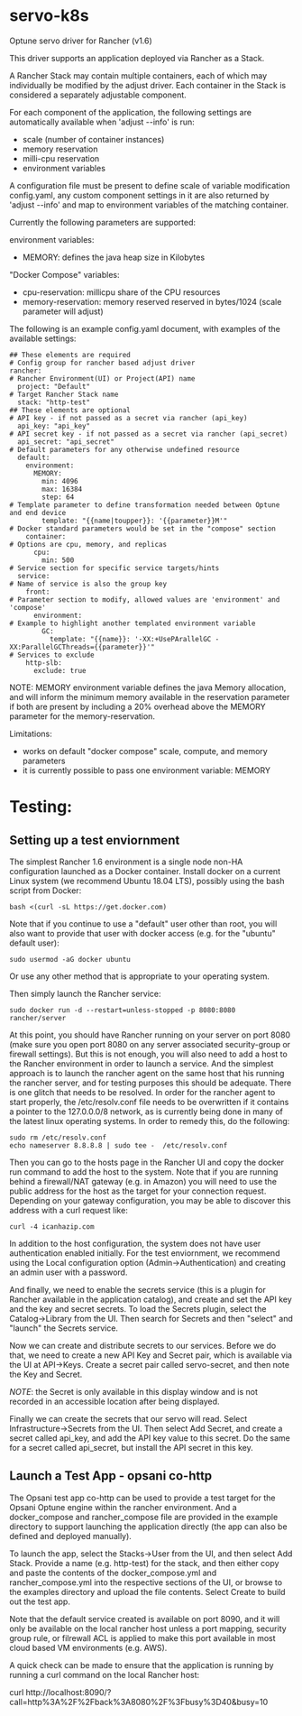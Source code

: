 # servo-k8s
Optune servo driver for Rancher (v1.6)

This driver supports an application deployed via Rancher as a Stack.

A Rancher Stack may contain multiple containers, each of which may individually be modified by the adjust driver.
Each container in the Stack is considered a separately adjustable component.

For each component of the application, the following settings are automatically available when 'adjust --info' is run:
* scale (number of container instances)
* memory reservation
* milli-cpu reservation
* environment variables

A configuration file must be present to define scale of variable modification config.yaml, any custom component settings in it are also returned by 'adjust --info' and map to environment variables of the matching container.

Currently the following parameters are supported:

environment variables:
* MEMORY: defines the java heap size in Kilobytes

"Docker Compose" variables:
* cpu-reservation: millicpu share of the CPU resources
* memory-reservation: memory reserved reserved in bytes/1024 (scale parameter will adjust)

The following is an example config.yaml document, with examples of the available settings:
```
## These elements are required
# Config group for rancher based adjust driver
rancher:
# Rancher Environment(UI) or Project(API) name
  project: "Default"
# Target Rancher Stack name
  stack: "http-test"
## These elements are optional
# API key - if not passed as a secret via rancher (api_key)
  api_key: "api_key"
# API secret key - if not passed as a secret via rancher (api_secret)
  api_secret: "api_secret"
# Default parameters for any otherwise undefined resource
  default:
    environment:
      MEMORY:
        min: 4096
        max: 16384
        step: 64
# Template parameter to define transformation needed between Optune and end device
        template: "{{name|toupper}}: '{{parameter}}M'"
# Docker standard parameters would be set in the "compose" section
    container:
# Options are cpu, memory, and replicas
      cpu:
        min: 500
# Service section for specific service targets/hints
  service:
# Name of service is also the group key
    front:
# Parameter section to modify, allowed values are 'environment' and 'compose'
      environment:
# Example to highlight another templated environment variable
        GC:
          template: "{{name}}: '-XX:+UsePArallelGC -XX:ParallelGCThreads={{parameter}}'"
# Services to exclude
    http-slb:
      exclude: true
```

NOTE: MEMORY environment variable defines the java Memory allocation, and will inform the minimum memory available in the reservation parameter if both are present by including a 20% overhead above the MEMORY parameter for the memory-reservation.

Limitations:
- works on default "docker compose" scale, compute, and memory parameters
- it is currently possible to pass one environment variable: MEMORY

# Testing:

## Setting up a test enviornment

The simplest Rancher 1.6 environment is a single node non-HA configuration launched as a Docker container.  Install docker on a current Linux system (we recommend Ubuntu 18.04 LTS), possibly using the bash script from Docker:

```
bash <(curl -sL https://get.docker.com)
```

Note that if you continue to use a "default" user other than root, you will also want to provide that user with docker access (e.g. for the "ubuntu" default user):

```
sudo usermod -aG docker ubuntu
```
Or use any other method that is appropriate to your operating system.

Then simply launch the Rancher service:

```
sudo docker run -d --restart=unless-stopped -p 8080:8080 rancher/server
```

At this point, you should have Rancher running on your server on port 8080 (make sure you open port 8080 on any server associated security-group or firewall settings).  But this is not enough, you will also need to add a host to the Rancher environment in order to launch a service.  And the simplest approach is to launch the rancher agent on the same host that his running the rancher server, and for testing purposes this should be adequate.  There is one glitch that needs to be resolved. In order for the rancher agent to start properly, the /etc/resolv.conf file needs to be overwritten if it contains a pointer to the 127.0.0.0/8 network, as is currently being done in many of the latest linux operating systems.  In order to remedy this, do the following:

```
sudo rm /etc/resolv.conf
echo nameserver 8.8.8.8 | sudo tee -  /etc/resolv.conf
```

Then you can go to the hosts page in the Rancher UI and copy the docker run command to add the host to the system. Note that if you are running behind a firewall/NAT gateway (e.g. in Amazon) you will need to use the public address for the host as the target for your connection request. Depending on your gateway configuration, you may be able to discover this address with a curl request like:

```
curl -4 icanhazip.com
```

In addition to the host configuration, the system does not have user authentication enabled initially.  For the test enviornment, we recommend using the Local configuration option (Admin->Authentication) and creating an admin user with a password.

And finally, we need to enable the secrets service (this is a plugin for Rancher available in the application catalog), and create and set the API key and the key and secret secrets. To load the Secrets plugin, select the Catalog->Library from the UI. Then search for Secrets and then "select" and "launch" the Secrets service.

Now we can create and distribute secrets to our services.  Before we do that, we need to create a new API Key and Secret pair, which is available via the UI at API->Keys.  Create a secret pair called servo-secret, and then note the Key and Secret.

*NOTE*: the Secret is only available in this display window and is not recorded in an accessible location after being displayed.

Finally we can create the secrets that our servo will read. Select Infrastructure->Secrets from the UI.  Then select Add Secret, and create a secret called api_key, and add the API key value to this secret.  Do the same for a secret called api_secret, but install the API secret in this key.

## Launch a Test App - opsani co-http

The Opsani test app co-http can be used to provide a test target for the Opsani Optune engine within the rancher environment. And a docker_compose and rancher_compose file are provided in the example directory to support launching the application directly (the app can also be defined and deployed manually).

To launch the app, select the Stacks->User from the UI, and then select Add Stack. Provide a name (e.g. http-test) for the stack, and then either copy and paste the contents of the docker_compose.yml and rancher_compose.yml into the respective sections of the UI, or browse to the examples directory and upload the file contents. Select Create to build out the test app.

Note that the default service created is available on port 8090, and it will only be available on the local rancher host unless a port mapping, security group rule, or filrewall ACL is applied to make this port available in most cloud based VM environments (e.g. AWS).

A quick check can be made to ensure that the application is running by running a curl command on the local Rancher host:

curl http://localhost:8090/?call=http%3A%2F%2Fback%3A8080%2F%3Fbusy%3D40\&busy=10
